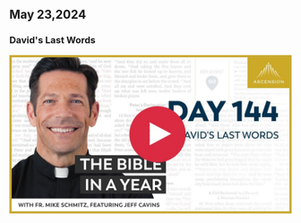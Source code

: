 ## May 23,2024 ##

### David's Last Words ###

[![David's Last Words](https://raw.githubusercontent.com/linusjf/BIAY/main/May/jpgs/Day144.jpg)](https://youtu.be/zjHCD_vlRUA "David's Last Words")
